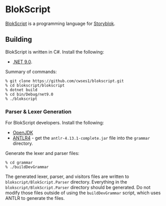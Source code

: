 # BlokScript

[BlokScript](https://www.blokscript.com) is a programming language for [Storyblok](https://www.storyblok.com).

## Building

BlokScript is written in C#.  Install the following:
* [.NET 9.0](https://dotnet.microsoft.com/en-us/download).

Summary of commands:

```
% git clone https://github.com/cwses1/blokscript.git
% cd blokscript/blokscript
% dotnet build
% cd bin/Debug/net9.0
% ./blokscript
```

### Parser & Lexer Generation

For BlokScript developers.  Install the following:
* [OpenJDK](https://jdk.java.net/24/)
* [ANTLR4](https://www.antlr.org/download.html) - get the `antlr-4.13.1-complete.jar` file into the `grammar` directory.

Generate the lexer and parser files:

```
% cd grammar
% ./buildDevGrammar
```

The generated lexer, parser, and visitors files are written to `blokscript/BlokScript.Parser` directory.
Everything in the `blokscript/BlokScript.Parser` directory should be generated.
Do not modify those files outside of using the `buildDevGrammar` script, which uses ANTLR to generate the files.
